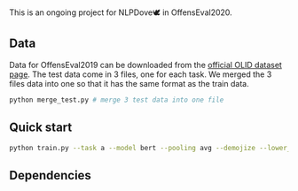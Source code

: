 This is an ongoing project for NLPDove🕊 in OffensEval2020.

## Data

Data for OffensEval2019 can be downloaded from the [official OLID dataset page](https://sites.google.com/site/offensevalsharedtask/olid).
The test data come in 3 files, one for each task. We merged the 3 files data into one so that it has the same format as the train data.

```bash
python merge_test.py # merge 3 test data into one file
```



## Quick start

```bash
python train.py --task a --model bert --pooling avg --demojize --lower_hashtag --weight_decay 0.01 --warmup 1000 
```



## Dependencies

